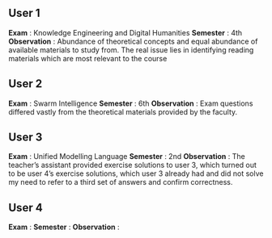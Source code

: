 ## User 1
**Exam** : Knowledge Engineering and Digital Humanities
**Semester** : 4th
**Observation** : Abundance of theoretical concepts and equal abundance of available materials to study from. 
The real issue lies in identifying reading materials which are most relevant to the course

## User 2
**Exam** : Swarm Intelligence
**Semester** : 6th
**Observation** : Exam questions differed vastly from the theoretical materials provided by the faculty.

## User 3
**Exam** : Unified Modelling Language
**Semester** : 2nd
**Observation** : The teacher’s assistant provided exercise solutions to user 3,  which turned out to be user 4’s exercise solutions, 
which user 3 already had and did not solve my need to refer to a third set of answers and confirm correctness.

## User 4
**Exam** : 
**Semester** :
**Observation** : 
